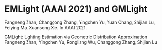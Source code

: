 # EMLight (AAAI 2021) and GMLight

<!-- EMLight: Lighting Estimation via Spherical Distribution Approximation (AAAI 2021). -->
<!-- <br> -->
Fangneng Zhan, Changgong Zhang, Yingchen Yu, Yuan Chang, Shijian Lu, Feiying Ma, Xuansong Xie. In AAAI 2021.

GMLight: Lighting Estimation via Geometric Distribution Approximation
Fangneng Zhan, Yingchen Yu, Rongliang Wu, Changgong Zhang, Shijian Lu
